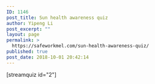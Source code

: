 ```yaml
---
ID: 1146
post_title: Sun health awareness quiz
author: Yipeng Li
post_excerpt: ""
layout: page
permalink: >
  https://safeworkmel.com/sun-health-awareness-quiz/
published: true
post_date: 2018-10-01 20:42:14
---
```

[streamquiz id="2"]